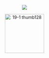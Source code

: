 <div align="center">

![](https://komarev.com/ghpvc/?username=weather-girl&label=dreams&color=4b71bd)

<img width="128" height="128" alt="19-1 thumb128" src="https://github.com/user-attachments/assets/b291af4f-cb22-4b7d-920d-2bd86d64a07b" />
</div>
